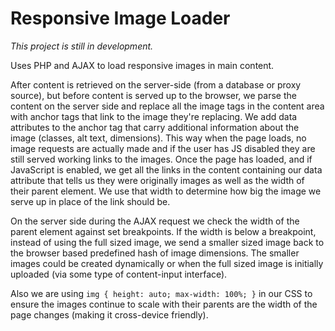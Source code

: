 # Responsive Image Loader

*This project is still in development.*

Uses PHP and AJAX to load responsive images in main content.

After content is retrieved on the server-side (from a database or proxy source), but before content is served up to the browser, we parse the content on the server side and replace all the image tags in the content area with anchor tags that link to the image they're replacing. We add data attributes to the anchor tag that carry additional information about the image (classes, alt text, dimensions). This way when the page loads, no image requests are actually made and if the user has JS disabled they are still served working links to the images. Once the page has loaded, and if JavaScript is enabled, we get all the links in the content containing our data attribute that tells us they were originally images as well as the width of their parent element. We use that width to determine how big the image we serve up in place of the link should be.

On the server side during the AJAX request we check the width of the parent element against set breakpoints. If the width is below a breakpoint, instead of using the full sized image, we send a smaller sized image back to the browser based predefined hash of image dimensions. The smaller images could be created dynamically or when the full sized image is initially uploaded (via some type of content-input interface).

Also we are using `img { height: auto; max-width: 100%; }` in our CSS to ensure the images continue to scale with their parents are the width of the page changes (making it cross-device friendly).
